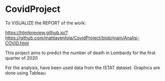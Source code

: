 # CovidProject

To VISUALIZE the REPORT of the work:

https://htmlpreview.github.io/?https://github.com/mattiaventola/CovidProject/blob/main/Analisi-COVID.html

This project aims to predict the number of death in Lombardy for the first quarter of 2020

For the analysis, have been used data from the ISTAT dataset.
Graphics are done using Tableau
